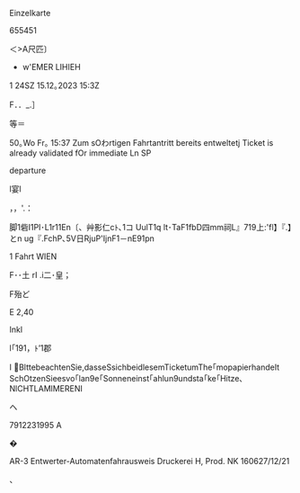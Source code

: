 EinzeIkarte

655451

＜>A尺匹〕

- w'EMER LIHIEH

1 24SZ 15.12｡2023 15:3Z

F．．_.］

等＝

50｡Wo Fr｡ 15:37
Zum sOわrtigen Fahrtantritt bereits entweltetj
Ticket is already validated fOr immediate Ln
SP

departure

l宴l

，，'.：

脚1砦I1PI･L1r11En〔、艸影仁cﾄ､1コ
UulT1q lt･TaF1fbD四mm祠L』719上:'fl】『.】とn ug『.FchP､5V日RjuP'IjnF1－nE91pn

1 Fahrt WIEN

F･･土
rI
.i二･皇；

F殆ど

E 2,40

Inkl

l｢191，ﾄ’1郡

I
BlttebeachtenSie,dasseSsichbeidlesemTicketumThe｢mopapierhandeIt
SchOtzenSieesvo｢lan9e｢Sonneneinst｢ahlun9undsta｢ke｢Hitze､
NlCHTLAMlMERENI

ヘ

7912231995 A

�

AR-3 Entwerter-Automatenfahrausweis
Druckerei H, Prod. NK 160627/12/21

、

